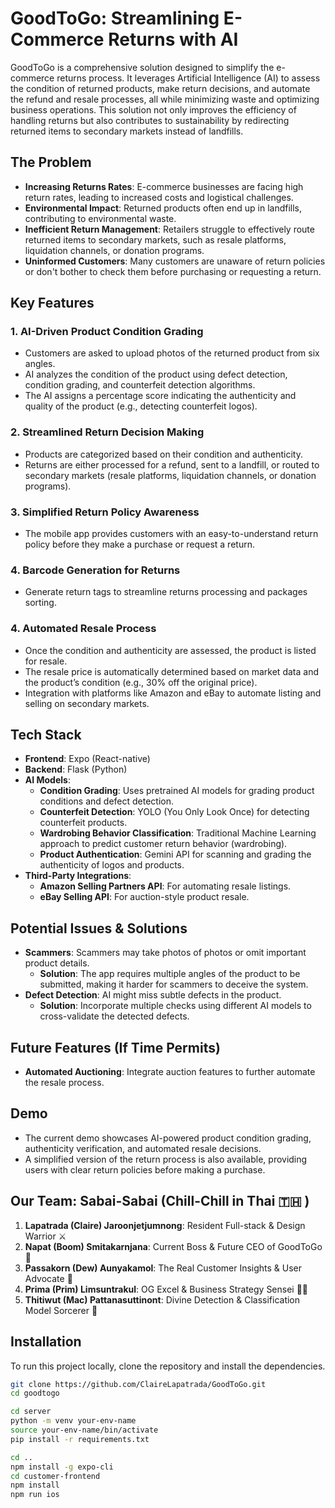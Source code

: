 # GoodToGo: Streamlining E-Commerce Returns with AI

GoodToGo is a comprehensive solution designed to simplify the e-commerce returns process. It leverages Artificial Intelligence (AI) to assess the condition of returned products, make return decisions, and automate the refund and resale processes, all while minimizing waste and optimizing business operations. This solution not only improves the efficiency of handling returns but also contributes to sustainability by redirecting returned items to secondary markets instead of landfills.

## The Problem
- **Increasing Returns Rates**: E-commerce businesses are facing high return rates, leading to increased costs and logistical challenges.
- **Environmental Impact**: Returned products often end up in landfills, contributing to environmental waste.
- **Inefficient Return Management**: Retailers struggle to effectively route returned items to secondary markets, such as resale platforms, liquidation channels, or donation programs.
- **Uninformed Customers**: Many customers are unaware of return policies or don't bother to check them before purchasing or requesting a return.

## Key Features
### 1. **AI-Driven Product Condition Grading**
   - Customers are asked to upload photos of the returned product from six angles.
   - AI analyzes the condition of the product using defect detection, condition grading, and counterfeit detection algorithms.
   - The AI assigns a percentage score indicating the authenticity and quality of the product (e.g., detecting counterfeit logos).

### 2. **Streamlined Return Decision Making**
   - Products are categorized based on their condition and authenticity.
   - Returns are either processed for a refund, sent to a landfill, or routed to secondary markets (resale platforms, liquidation channels, or donation programs).
   
### 3. **Simplified Return Policy Awareness**
   - The mobile app provides customers with an easy-to-understand return policy before they make a purchase or request a return.

### 4. **Barcode Generation for Returns**
   - Generate return tags to streamline returns processing and packages sorting.

### 4. **Automated Resale Process**
   - Once the condition and authenticity are assessed, the product is listed for resale.
   - The resale price is automatically determined based on market data and the product’s condition (e.g., 30% off the original price).
   - Integration with platforms like Amazon and eBay to automate listing and selling on secondary markets.

## Tech Stack
- **Frontend**: Expo (React-native)
- **Backend**: Flask (Python)
- **AI Models**: 
   - **Condition Grading**: Uses pretrained AI models for grading product conditions and defect detection.
   - **Counterfeit Detection**: YOLO (You Only Look Once) for detecting counterfeit products.
   - **Wardrobing Behavior Classification**: Traditional Machine Learning approach to predict customer return behavior (wardrobing).
   - **Product Authentication**: Gemini API for scanning and grading the authenticity of logos and products.
- **Third-Party Integrations**:
   - **Amazon Selling Partners API**: For automating resale listings.
   - **eBay Selling API**: For auction-style product resale.

## Potential Issues & Solutions
- **Scammers**: Scammers may take photos of photos or omit important product details.
  - **Solution**: The app requires multiple angles of the product to be submitted, making it harder for scammers to deceive the system.
- **Defect Detection**: AI might miss subtle defects in the product.
  - **Solution**: Incorporate multiple checks using different AI models to cross-validate the detected defects.
  
## Future Features (If Time Permits)
- **Automated Auctioning**: Integrate auction features to further automate the resale process.

## Demo
- The current demo showcases AI-powered product condition grading, authenticity verification, and automated resale decisions. 
- A simplified version of the return process is also available, providing users with clear return policies before making a purchase.

## Our Team: Sabai-Sabai (Chill-Chill in Thai 🇹🇭 )
1. **Lapatrada (Claire) Jaroonjetjumnong**: Resident Full-stack & Design Warrior ⚔️ 
2. **Napat (Boom) Smitakarnjana**: Current Boss & Future CEO of GoodToGo 👨 
3. **Passakorn (Dew) Aunyakamol**: The Real Customer Insights & User Advocate 👟 
4. **Prima (Prim) Limsuntrakul**: OG Excel & Business Strategy Sensei 👩‍🏫 
5. **Thitiwut (Mac) Pattanasuttinont**: Divine Detection & Classification Model Sorcerer 🧙

## Installation
To run this project locally, clone the repository and install the dependencies.

```bash
git clone https://github.com/ClaireLapatrada/GoodToGo.git
cd goodtogo

cd server
python -m venv your-env-name
source your-env-name/bin/activate
pip install -r requirements.txt

cd ..
npm install -g expo-cli
cd customer-frontend
npm install
npm run ios

